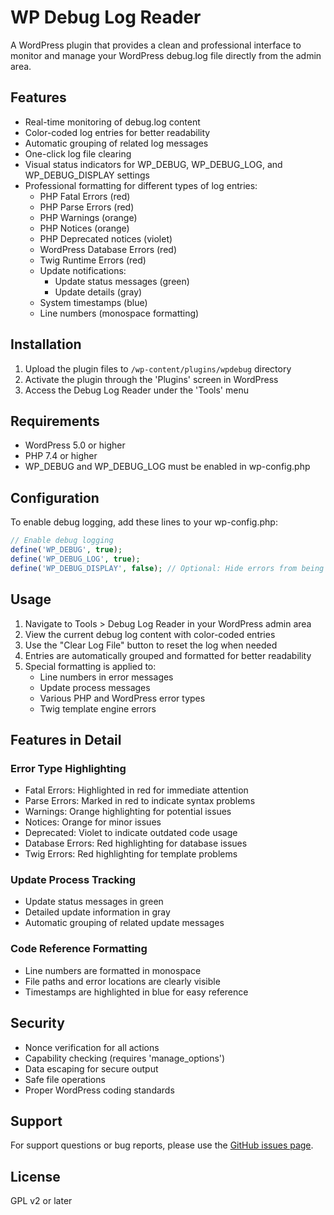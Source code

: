 # WP Debug Log Reader

A WordPress plugin that provides a clean and professional interface to monitor and manage your WordPress debug.log file directly from the admin area.

## Features

- Real-time monitoring of debug.log content
- Color-coded log entries for better readability
- Automatic grouping of related log messages
- One-click log file clearing
- Visual status indicators for WP_DEBUG, WP_DEBUG_LOG, and WP_DEBUG_DISPLAY settings
- Professional formatting for different types of log entries:
  - PHP Fatal Errors (red)
  - PHP Parse Errors (red)
  - PHP Warnings (orange)
  - PHP Notices (orange)
  - PHP Deprecated notices (violet)
  - WordPress Database Errors (red)
  - Twig Runtime Errors (red)
  - Update notifications:
    - Update status messages (green)
    - Update details (gray)
  - System timestamps (blue)
  - Line numbers (monospace formatting)

## Installation

1. Upload the plugin files to `/wp-content/plugins/wpdebug` directory
2. Activate the plugin through the 'Plugins' screen in WordPress
3. Access the Debug Log Reader under the 'Tools' menu

## Requirements

- WordPress 5.0 or higher
- PHP 7.4 or higher
- WP_DEBUG and WP_DEBUG_LOG must be enabled in wp-config.php

## Configuration

To enable debug logging, add these lines to your wp-config.php:

```php
// Enable debug logging
define('WP_DEBUG', true);
define('WP_DEBUG_LOG', true);
define('WP_DEBUG_DISPLAY', false); // Optional: Hide errors from being displayed on screen
```

## Usage

1. Navigate to Tools > Debug Log Reader in your WordPress admin area
2. View the current debug log content with color-coded entries
3. Use the "Clear Log File" button to reset the log when needed
4. Entries are automatically grouped and formatted for better readability
5. Special formatting is applied to:
   - Line numbers in error messages
   - Update process messages
   - Various PHP and WordPress error types
   - Twig template engine errors

## Features in Detail

### Error Type Highlighting
- Fatal Errors: Highlighted in red for immediate attention
- Parse Errors: Marked in red to indicate syntax problems
- Warnings: Orange highlighting for potential issues
- Notices: Orange for minor issues
- Deprecated: Violet to indicate outdated code usage
- Database Errors: Red highlighting for database issues
- Twig Errors: Red highlighting for template problems

### Update Process Tracking
- Update status messages in green
- Detailed update information in gray
- Automatic grouping of related update messages

### Code Reference Formatting
- Line numbers are formatted in monospace
- File paths and error locations are clearly visible
- Timestamps are highlighted in blue for easy reference

## Security

- Nonce verification for all actions
- Capability checking (requires 'manage_options')
- Data escaping for secure output
- Safe file operations
- Proper WordPress coding standards

## Support

For support questions or bug reports, please use the [GitHub issues page](https://github.com/yourusername/wpdebug/issues).

## License

GPL v2 or later 